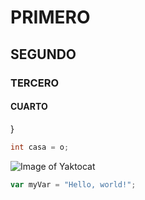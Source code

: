 # PRIMERO
## SEGUNDO
### TERCERO
#### CUARTO

}
``` java
int casa = o;
```

![Image of Yaktocat](https://octodex.github.com/images/yaktocat.png)

``` javascript
var myVar = "Hello, world!";
```
